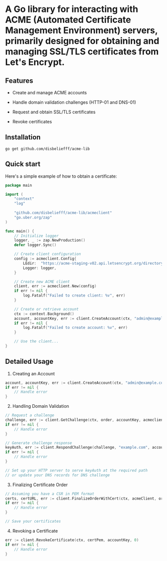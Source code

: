 # A Go library for interacting with ACME (Automated Certificate Management Environment) servers, primarily designed for obtaining and managing SSL/TLS certificates from Let's Encrypt.

## Features

- Create and manage ACME accounts

- Handle domain validation challenges (HTTP-01 and DNS-01)

- Request and obtain SSL/TLS certificates

- Revoke certificates


## Installation 

```
go get github.com/disbeliefff/acme-lib
```

## Quick start

Here's a simple example of how to obtain a certificate:

```go
package main

import (
    "context"
    "log"
    
    "github.com/disbeliefff/acme-lib/acmeclient"
    "go.uber.org/zap"
)

func main() {
    // Initialize logger
    logger, _ := zap.NewProduction()
    defer logger.Sync()

    // Create client configuration
    config := acmeclient.Config{
        LEdir:  "https://acme-staging-v02.api.letsencrypt.org/directory", // Use staging URL for testing
        Logger: logger,
    }

    // Create new ACME client
    client, err := acmeclient.New(config)
    if err != nil {
        log.Fatalf("Failed to create client: %v", err)
    }

    // Create or retrieve account
    ctx := context.Background()
    account, accountKey, err := client.CreateAccount(ctx, "admin@example.com")
    if err != nil {
        log.Fatalf("Failed to create account: %v", err)
    }

    // Use the client...
}
```

## Detailed Usage

1. Creating an Account

```go
account, accountKey, err := client.CreateAccount(ctx, "admin@example.com")
if err != nil {
    // Handle error
}
```

2. Handling Domain Validation

```go
// Request a challenge
challenge, err := client.GetChallenge(ctx, order, accountKey, acmeclient.ChallengeTypeHTTP)
if err != nil {
    // Handle error
}

// Generate challenge response
keyAuth, err := client.RespondChallenge(challenge, "example.com", accountKey)
if err != nil {
    // Handle error
}

// Set up your HTTP server to serve keyAuth at the required path
// or update your DNS records for DNS challenge
```

3. Finalizing Certificate Order

```go
// Assuming you have a CSR in PEM format
certs, certURL, err := client.FinalizeOrderWithCert(ctx, acmeClient, order, csrPem, true)
if err != nil {
    // Handle error
}

// Save your certificates
```
4. Revoking a Certificate

```go
err := client.RevokeCertificate(ctx, certPem, accountKey, 0)
if err != nil {
    // Handle error
}
```